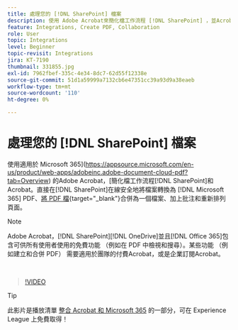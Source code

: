 ```yaml
---
title: 處理您的 [!DNL SharePoint] 檔案
description: 使用 Adobe Acrobat來簡化檔工作流程 [!DNL SharePoint] ，並Acrobat [!DNL Microsoft 365]
feature: Integrations, Create PDF, Collaboration
role: User
topic: Integrations
level: Beginner
topic-revisit: Integrations
jira: KT-7190
thumbnail: 331855.jpg
exl-id: 7962fbef-335c-4e34-8dc7-62d55f12338e
source-git-commit: 51d1a59999a7132cb6e47351cc39a93d9a38eaeb
workflow-type: tm+mt
source-wordcount: '110'
ht-degree: 0%

---
```


# 處理您的 [!DNL SharePoint] 檔案

使用適用於 Microsoft 365](https://appsource.microsoft.com/en-us/product/web-apps/adobeinc.adobe-document-cloud-pdf?tab=Overview) 的Adobe Acrobat，[簡化檔工作流程[!DNL SharePoint]和Acrobat。直接在[!DNL SharePoint]在線安全地將檔案轉換為 [!DNL Microsoft 365] PDF、[將 PDF 檔](https://www.adobe.com/acrobat/online/merge-pdf.html){target="_blank"}合併為一個檔案、加上批注和重新排列頁面。

>[!NOTE]
>
>Adobe Acrobat，[!DNL SharePoint][!DNL OneDrive]並且[!DNL Office 365]包含可供所有使用者使用的免費功能 （例如在 PDF 中檢視和搜尋）。某些功能 （例如建立和合併 PDF） 需要適用於團隊的付費Acrobat，或是企業訂閱Acrobat。

<br>

>[!VIDEO](https://video.tv.adobe.com/v/331855?quality=12&learn=on&hidetitle=true)

>[!TIP]
>
>此影片是播放清單 [整合 Acrobat 和 Microsoft 365](https://experienceleague.adobe.com/en/playlists/acrobat-integrate-microsoft-365) 的一部分，可在 Experience League 上免費取得！
